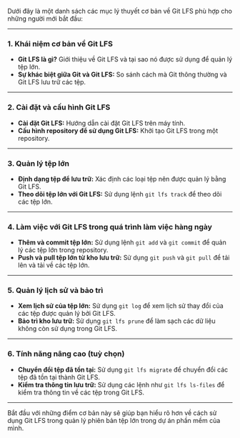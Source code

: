 Dưới đây là một danh sách các mục lý thuyết cơ bản về Git LFS phù hợp cho những người mới bắt đầu:

---

### 1. Khái niệm cơ bản về Git LFS

- **Git LFS là gì?** Giới thiệu về Git LFS và tại sao nó được sử dụng để quản lý tệp lớn.
- **Sự khác biệt giữa Git và Git LFS:** So sánh cách mà Git thông thường và Git LFS lưu trữ các tệp.

---

### 2. Cài đặt và cấu hình Git LFS

- **Cài đặt Git LFS:** Hướng dẫn cài đặt Git LFS trên máy tính.
- **Cấu hình repository để sử dụng Git LFS:** Khởi tạo Git LFS trong một repository.

---

### 3. Quản lý tệp lớn

- **Định dạng tệp để lưu trữ:** Xác định các loại tệp nên được quản lý bằng Git LFS.
- **Theo dõi tệp lớn với Git LFS:** Sử dụng lệnh `git lfs track` để theo dõi các tệp lớn.

---

### 4. Làm việc với Git LFS trong quá trình làm việc hàng ngày

- **Thêm và commit tệp lớn:** Sử dụng lệnh `git add` và `git commit` để quản lý các tệp lớn trong repository.
- **Push và pull tệp lớn từ kho lưu trữ:** Sử dụng `git push` và `git pull` để tải lên và tải về các tệp lớn.

---

### 5. Quản lý lịch sử và bảo trì

- **Xem lịch sử của tệp lớn:** Sử dụng `git log` để xem lịch sử thay đổi của các tệp được quản lý bởi Git LFS.
- **Bảo trì kho lưu trữ:** Sử dụng `git lfs prune` để làm sạch các dữ liệu không còn sử dụng trong Git LFS.

---

### 6. Tính năng nâng cao (tuỳ chọn)

- **Chuyển đổi tệp đã tồn tại:** Sử dụng `git lfs migrate` để chuyển đổi các tệp đã tồn tại thành Git LFS.
- **Kiểm tra thông tin lưu trữ:** Sử dụng các lệnh như `git lfs ls-files` để kiểm tra thông tin về các tệp trong Git LFS.

---

Bắt đầu với những điểm cơ bản này sẽ giúp bạn hiểu rõ hơn về cách sử dụng Git LFS trong quản lý phiên bản tệp lớn trong dự án phần mềm của mình.
